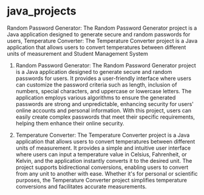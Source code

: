 # java_projects
Random Password Generator: The Random Password Generator project is a Java application designed to generate secure and random passwords for users, Temperature Converter: The Temperature Converter project is a Java application that allows users to convert temperatures between different units of measurement and Student Management System
1) Random Password Generator:
The Random Password Generator project is a Java application designed to generate secure and random passwords for users. It provides a user-friendly interface where users can customize the password criteria such as length, inclusion of numbers, special characters, and uppercase or lowercase letters. The application employs various algorithms to ensure the generated passwords are strong and unpredictable, enhancing security for users' online accounts and personal information. With this project, users can easily create complex passwords that meet their specific requirements, helping them enhance their online security.

2) Temperature Converter:
The Temperature Converter project is a Java application that allows users to convert temperatures between different units of measurement. It provides a simple and intuitive user interface where users can input a temperature value in Celsius, Fahrenheit, or Kelvin, and the application instantly converts it to the desired unit. The project supports bidirectional conversions, enabling users to convert from any unit to another with ease. Whether it's for personal or scientific purposes, the Temperature Converter project simplifies temperature conversions and facilitates accurate measurements.
